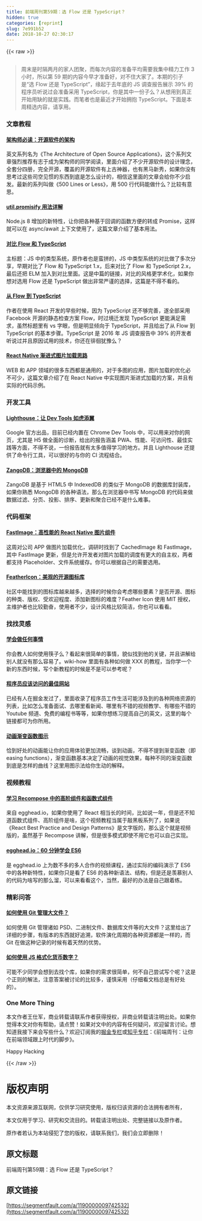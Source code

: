 ```yaml
---
title: 前端周刊第59期：选 Flow 还是 TypeScript？
hidden: true
categories: [reprint]
slug: 7e991b52
date: 2018-10-27 02:30:17
---
```


{{< raw >}}
<p><span class="img-wrap"><img data-src="/img/remote/1460000009742537?w=1240&amp;h=509" src="https://static.alili.tech/img/remote/1460000009742537?w=1240&amp;h=509" alt="" title="" style="cursor:pointer;display:inline"></span></p><blockquote><p>&#x5468;&#x672B;&#x662F;&#x65F6;&#x9694;&#x4E24;&#x6708;&#x7684;&#x5BB6;&#x4EBA;&#x56E2;&#x805A;&#xFF0C;&#x800C;&#x6BCF;&#x6B21;&#x5185;&#x5BB9;&#x7684;&#x51C6;&#x5907;&#x5E73;&#x5747;&#x9700;&#x8981;&#x6211;&#x96C6;&#x4E2D;&#x7CBE;&#x529B;&#x5DE5;&#x4F5C; 3 &#x5C0F;&#x65F6;&#xFF0C;&#x6240;&#x4EE5;&#x7B2C; 59 &#x671F;&#x7684;&#x5185;&#x5BB9;&#x4ECA;&#x65E9;&#x624D;&#x51C6;&#x5907;&#x597D;&#xFF0C;&#x5BF9;&#x4E0D;&#x4F4F;&#x5927;&#x5BB6;&#x4E86;&#x3002;&#x672C;&#x671F;&#x7684;&#x5F15;&#x5B50;&#x662F;&#x201C;&#x9009; Flow &#x8FD8;&#x662F; TypeScript&#x201D;&#xFF0C;&#x7F18;&#x8D77;&#x4E8E;&#x53BB;&#x5E74;&#x5E95;&#x7684; JS &#x8C03;&#x67E5;&#x62A5;&#x544A;&#x5C55;&#x793A; 39% &#x7684;&#x7A0B;&#x5E8F;&#x5458;&#x542C;&#x8BF4;&#x8FC7;&#x4F1A;&#x51C6;&#x5907;&#x91C7;&#x7528; TypeScript&#xFF0C;&#x4F60;&#x662F;&#x5176;&#x4E2D;&#x4E00;&#x4EFD;&#x5B50;&#x4E48;&#xFF1F;&#x4ECE;&#x60F3;&#x7528;&#x5230;&#x771F;&#x6B63;&#x5F00;&#x59CB;&#x7528;&#x7F3A;&#x7684;&#x5C31;&#x662F;&#x5B9E;&#x8DF5;&#x3002;&#x800C;&#x7B14;&#x8005;&#x4E5F;&#x662F;&#x6700;&#x8FD1;&#x624D;&#x5F00;&#x59CB;&#x62E5;&#x62B1; TypeScript&#x3002;&#x4E0B;&#x9762;&#x662F;&#x672C;&#x5468;&#x7CBE;&#x9009;&#x5185;&#x5BB9;&#xFF0C;&#x8BF7;&#x4EAB;&#x7528;&#x3002;</p></blockquote><h3 id="articleHeader0">&#x6587;&#x7AE0;&#x6559;&#x7A0B;</h3><h4><a href="http://aosabook.org/en/index.html" rel="nofollow noreferrer" target="_blank">&#x67B6;&#x6784;&#x5E08;&#x5FC5;&#x8BFB;&#xFF1A;&#x5F00;&#x6E90;&#x8F6F;&#x4EF6;&#x7684;&#x67B6;&#x6784;</a></h4><p>&#x82F1;&#x6587;&#x7CFB;&#x5217;&#x540D;&#x4E3A;&#x300A;The Architecture of Open Source Applications&#x300B;&#xFF0C;&#x8FD9;&#x4E2A;&#x7CFB;&#x5217;&#x6587;&#x7AE0;&#x5F3A;&#x70C8;&#x63A8;&#x8350;&#x6709;&#x5FD7;&#x4E8E;&#x6210;&#x4E3A;&#x67B6;&#x6784;&#x5E08;&#x7684;&#x540C;&#x5B66;&#x9605;&#x8BFB;&#xFF0C;&#x91CC;&#x9762;&#x4ECB;&#x7ECD;&#x4E86;&#x4E0D;&#x5C11;&#x5F00;&#x6E90;&#x8F6F;&#x4EF6;&#x7684;&#x8BBE;&#x8BA1;&#x7406;&#x5FF5;&#xFF0C;&#x5168;&#x5957;&#x5206;&#x56DB;&#x518C;&#xFF0C;&#x5B8C;&#x5168;&#x5F00;&#x6E90;&#xFF0C;&#x8986;&#x76D6;&#x7684;&#x5F00;&#x6E90;&#x8F6F;&#x4EF6;&#x6709;&#x4E0A;&#x53E4;&#x795E;&#x5668;&#xFF0C;&#x4E5F;&#x6709;&#x9ED1;&#x9A6C;&#x65B0;&#x79C0;&#xFF0C;&#x5982;&#x679C;&#x4F60;&#x6CA1;&#x6709;&#x601D;&#x8003;&#x8FC7;&#x8FD9;&#x4E9B;&#x53F8;&#x7A7A;&#x89C1;&#x60EF;&#x7684;&#x4E1C;&#x897F;&#x5230;&#x5E95;&#x662F;&#x600E;&#x4E48;&#x8BBE;&#x8BA1;&#x7684;&#xFF0C;&#x76F8;&#x4FE1;&#x8FD9;&#x91CC;&#x9762;&#x7684;&#x6587;&#x7AE0;&#x4F1A;&#x7ED9;&#x4F60;&#x4E0D;&#x5C11;&#x542F;&#x53D1;&#x3002;&#x6700;&#x65B0;&#x7684;&#x7CFB;&#x5217;&#x53EB;&#x505A;&#x300A;500 Lines or Less&#x300B;&#xFF0C;&#x7528; 500 &#x884C;&#x4EE3;&#x7801;&#x80FD;&#x505A;&#x4EC0;&#x4E48;&#xFF1F;&#x6BD4;&#x8F83;&#x6709;&#x610F;&#x601D;&#x3002;</p><h4><a href="http://2ality.com/2017/05/util-promisify.html" rel="nofollow noreferrer" target="_blank">util.promisify &#x7528;&#x6CD5;&#x8BE6;&#x89E3;</a></h4><p>Node.js 8 &#x589E;&#x52A0;&#x7684;&#x65B0;&#x7279;&#x6027;&#xFF0C;&#x8BA9;&#x4F60;&#x628A;&#x5404;&#x79CD;&#x57FA;&#x4E8E;&#x56DE;&#x8C03;&#x7684;&#x51FD;&#x6570;&#x65B9;&#x4FBF;&#x7684;&#x8F6C;&#x6210; Promise&#xFF0C;&#x8FD9;&#x6837;&#x5C31;&#x53EF;&#x4EE5;&#x5728; async/await &#x4E0A;&#x4E0B;&#x6587;&#x4F7F;&#x7528;&#x4E86;&#xFF0C;&#x8FD9;&#x7BC7;&#x6587;&#x7AE0;&#x4ECB;&#x7ECD;&#x4E86;&#x57FA;&#x672C;&#x7528;&#x6CD5;&#x3002;</p><h4><a href="http://djcordhose.github.io/flow-vs-typescript/flow-typescript-2.html#/" rel="nofollow noreferrer" target="_blank">&#x5BF9;&#x6BD4; Flow &#x548C; TypeScript</a></h4><p>&#x4E3B;&#x6807;&#x9898;&#xFF1A;JS &#x4E2D;&#x7684;&#x7C7B;&#x578B;&#x7CFB;&#x7EDF;&#xFF0C;&#x539F;&#x4F5C;&#x8005;&#x4E5F;&#x662F;&#x86EE;&#x62FC;&#x7684;&#xFF0C;JS &#x4E2D;&#x7C7B;&#x578B;&#x7CFB;&#x7EDF;&#x7684;&#x5BF9;&#x6BD4;&#x505A;&#x4E86;&#x591A;&#x6B21;&#x5206;&#x4EAB;&#xFF0C;&#x65E9;&#x671F;&#x5BF9;&#x6BD4;&#x4E86; Flow &#x548C; TypeScript 1.x&#xFF0C;&#x540E;&#x6765;&#x5BF9;&#x6BD4;&#x4E86; Flow &#x548C; TypeScript 2.x&#xFF0C;&#x6700;&#x540E;&#x8FD8;&#x628A; ELM &#x52A0;&#x5165;&#x5230;&#x5BF9;&#x6BD4;&#x91CC;&#x9762;&#x3002;&#x8FD9;&#x662F;&#x4E2D;&#x7BC7;&#x7684;&#x94FE;&#x63A5;&#xFF0C;&#x5BF9;&#x6BD4;&#x7684;&#x98CE;&#x683C;&#x66F4;&#x5B66;&#x672F;&#x5316;&#xFF0C;&#x5982;&#x679C;&#x4F60;&#x60F3;&#x5BF9;&#x9009;&#x7528; Flow &#x8FD8;&#x662F; TypeScript &#x505A;&#x51FA;&#x975E;&#x5E38;&#x4E25;&#x8C28;&#x7684;&#x9009;&#x62E9;&#xFF0C;&#x8FD9;&#x7BC7;&#x662F;&#x4E0D;&#x5F97;&#x4E0D;&#x770B;&#x7684;&#x3002;</p><h4><a href="http://jan.varwig.org/2017/02/15/flow-vs-typescript.html" rel="nofollow noreferrer" target="_blank">&#x4ECE; Flow &#x5230; TypeScript</a></h4><p>&#x4F5C;&#x8005;&#x5728;&#x4F7F;&#x7528; React &#x5F00;&#x53D1;&#x7684;&#x65E9;&#x4E9B;&#x65F6;&#x5019;&#xFF0C;&#x56E0;&#x4E3A; TypeScript &#x8FD8;&#x4E0D;&#x591F;&#x5B8C;&#x5584;&#xFF0C;&#x9042;&#x5168;&#x90E8;&#x91C7;&#x7528; Facebook &#x5F00;&#x6E90;&#x7684;&#x9759;&#x6001;&#x68C0;&#x67E5;&#x65B9;&#x6848; Flow&#xFF0C;&#x65F6;&#x8FC7;&#x5883;&#x8FC1;&#x53D1;&#x73B0; TypeScript &#x66F4;&#x80FD;&#x6EE1;&#x8DB3;&#x9700;&#x6C42;&#xFF0C;&#x867D;&#x7136;&#x6807;&#x9898;&#x91CC;&#x6709; vs &#x5B57;&#x773C;&#xFF0C;&#x4F46;&#x662F;&#x660E;&#x663E;&#x503E;&#x5411;&#x4E8E; TypeScript&#xFF0C;&#x5E76;&#x4E14;&#x7ED9;&#x51FA;&#x4E86;&#x4ECE; Flow &#x5230; TypeScript &#x7684;&#x57FA;&#x672C;&#x6B65;&#x9AA4;&#x3002;TypeScript &#x662F; 2016 &#x5E74; JS &#x8C03;&#x67E5;&#x62A5;&#x544A;&#x4E2D; 39% &#x7684;&#x5F00;&#x53D1;&#x8005;&#x542C;&#x8BF4;&#x8FC7;&#x5E76;&#x4E14;&#x539F;&#x56E0;&#x8BD5;&#x7528;&#x7684;&#x6280;&#x672F;&#xFF0C;&#x4F60;&#x8FD8;&#x5728;&#x5F98;&#x5F8A;&#x72B9;&#x8C6B;&#x4E48;&#xFF1F;</p><h4><a href="https://medium.com/the-react-native-log/progressive-image-loading-in-react-native-ecc88e724343" rel="nofollow noreferrer" target="_blank">React&#xA0;Native &#x6E10;&#x8FDB;&#x5F0F;&#x56FE;&#x7247;&#x52A0;&#x8F7D;&#x601D;&#x8DEF;</a></h4><p>WEB &#x548C; APP &#x9886;&#x57DF;&#x7684;&#x5F88;&#x591A;&#x4E1C;&#x897F;&#x90FD;&#x662F;&#x901A;&#x7528;&#x7684;&#xFF0C;&#x5BF9;&#x4E8E;&#x591A;&#x56FE;&#x7684;&#x5E94;&#x7528;&#xFF0C;&#x56FE;&#x7247;&#x52A0;&#x8F7D;&#x7684;&#x4F18;&#x5316;&#x5FC5;&#x4E0D;&#x53EF;&#x5C11;&#xFF0C;&#x8FD9;&#x7BC7;&#x6587;&#x7AE0;&#x4ECB;&#x7ECD;&#x4E86;&#x5728; React Native &#x4E2D;&#x5B9E;&#x73B0;&#x56FE;&#x7247;&#x6E10;&#x8FDB;&#x5F0F;&#x52A0;&#x8F7D;&#x7684;&#x65B9;&#x6848;&#xFF0C;&#x5E76;&#x4E14;&#x6709;&#x5B9E;&#x9645;&#x7684;&#x4EE3;&#x7801;&#x793A;&#x4F8B;&#x3002;</p><h3 id="articleHeader1">&#x5F00;&#x53D1;&#x5DE5;&#x5177;</h3><h4><a href="https://github.com/GoogleChrome/lighthouse" rel="nofollow noreferrer" target="_blank">Lighthouse&#xFF1A;&#x8BA9; Dev Tools &#x5982;&#x864E;&#x6DFB;&#x7FFC;</a></h4><p>Google &#x5B98;&#x65B9;&#x51FA;&#x54C1;&#xFF0C;&#x76EE;&#x524D;&#x5DF2;&#x7ECF;&#x5185;&#x7F6E;&#x5728; Chrome Dev Tools &#x4E2D;&#xFF0C;&#x53EF;&#x4EE5;&#x7528;&#x6765;&#x5BF9;&#x4F60;&#x7684;&#x7F51;&#x9875;&#xFF0C;&#x5C24;&#x5176;&#x662F; H5 &#x505A;&#x5168;&#x9762;&#x7684;&#x8BCA;&#x65AD;&#xFF0C;&#x7ED9;&#x51FA;&#x7684;&#x62A5;&#x544A;&#x6DB5;&#x76D6; PWA&#x3001;&#x6027;&#x80FD;&#x3001;&#x53EF;&#x8BBF;&#x95EE;&#x6027;&#x3001;&#x6700;&#x4F73;&#x5B9E;&#x8DF5;&#x7B49;&#x65B9;&#x9762;&#xFF0C;&#x4E0D;&#x5F97;&#x4E0D;&#x8BF4;&#xFF0C;&#x4E00;&#x4EFD;&#x62A5;&#x544A;&#x5C31;&#x6709;&#x592A;&#x591A;&#x503C;&#x5F97;&#x5B66;&#x4E60;&#x7684;&#x5730;&#x65B9;&#x3002;&#x5E76;&#x4E14; Lighthouse &#x8FD8;&#x63D0;&#x4F9B;&#x4E86;&#x547D;&#x4EE4;&#x884C;&#x5DE5;&#x5177;&#xFF0C;&#x53EF;&#x4EE5;&#x5F88;&#x597D;&#x7684;&#x4E0E;&#x4F60;&#x7684; CI &#x6D41;&#x7A0B;&#x7ED3;&#x5408;&#x3002;</p><h4><a href="https://github.com/erikolson186/zangodb" rel="nofollow noreferrer" target="_blank">ZangoDB&#xFF1A;&#x6D4F;&#x89C8;&#x5668;&#x4E2D;&#x7684; MongoDB</a></h4><p>ZangoDB &#x662F;&#x57FA;&#x4E8E; HTML5 &#x4E2D; IndexedDB &#x7684;&#x7C7B;&#x4F3C;&#x4E8E; MongoDB &#x7684;&#x6570;&#x636E;&#x5E93;&#x5C01;&#x88C5;&#x5E93;&#xFF0C;&#x5982;&#x679C;&#x4F60;&#x719F;&#x6089; MongoDB &#x7684;&#x5404;&#x79CD;&#x8BED;&#x6CD5;&#xFF0C;&#x90A3;&#x4E48;&#x5728;&#x6D4F;&#x89C8;&#x5668;&#x4E2D;&#x4E66;&#x5199; MongoDB &#x7684;&#x4EE3;&#x7801;&#x6765;&#x505A;&#x6570;&#x636E;&#x8FC7;&#x6EE4;&#x3001;&#x5206;&#x9875;&#x3001;&#x6295;&#x5F71;&#x3001;&#x6392;&#x5E8F;&#x3001;&#x66F4;&#x65B0;&#x548C;&#x805A;&#x5408;&#x5DF2;&#x7ECF;&#x4E0D;&#x662F;&#x4EC0;&#x4E48;&#x96BE;&#x4E8B;&#x3002;</p><h3 id="articleHeader2">&#x4EE3;&#x7801;&#x6846;&#x67B6;</h3><h4><a href="https://github.com/DylanVann/react-native-fast-image" rel="nofollow noreferrer" target="_blank">FastImage&#xFF1A;&#x9AD8;&#x6027;&#x80FD;&#x7684; React Native &#x56FE;&#x7247;&#x7EC4;&#x4EF6;</a></h4><p>&#x8FD9;&#x5468;&#x5BF9;&#x516C;&#x53F8; APP &#x505A;&#x56FE;&#x7247;&#x52A0;&#x8F7D;&#x4F18;&#x5316;&#xFF0C;&#x8C03;&#x7814;&#x65F6;&#x627E;&#x5230;&#x4E86; CachedImage &#x548C; FastImage&#xFF0C;&#x5176;&#x4E2D; FastImage &#x66F4;&#x65B0;&#xFF0C;&#x4F46;&#x662F;&#x5141;&#x8BB8;&#x5F00;&#x53D1;&#x8005;&#x5BF9;&#x56FE;&#x7247;&#x52A0;&#x8F7D;&#x7684;&#x8C03;&#x5EA6;&#x6709;&#x66F4;&#x5927;&#x7684;&#x81EA;&#x4E3B;&#x6743;&#xFF0C;&#x4E24;&#x8005;&#x90FD;&#x652F;&#x6301; Placeholder&#x3001;&#x6587;&#x4EF6;&#x7CFB;&#x7EDF;&#x7F13;&#x5B58;&#x3002;&#x4F60;&#x53EF;&#x4EE5;&#x6839;&#x636E;&#x81EA;&#x5DF1;&#x7684;&#x9700;&#x8981;&#x9009;&#x7528;&#x3002;</p><h4><a href="https://feathericons.com/" rel="nofollow noreferrer" target="_blank">FeatherIcon&#xFF1A;&#x7F8E;&#x89C2;&#x7684;&#x5F00;&#x6E90;&#x56FE;&#x6807;&#x5E93;</a></h4><p>&#x793E;&#x533A;&#x4E2D;&#x80FD;&#x627E;&#x5230;&#x7684;&#x56FE;&#x6807;&#x5E93;&#x8D8A;&#x6765;&#x8D8A;&#x591A;&#xFF0C;&#x9009;&#x62E9;&#x7684;&#x65F6;&#x5019;&#x4F60;&#x4F1A;&#x8003;&#x8651;&#x54EA;&#x4E9B;&#x8981;&#x7D20;&#xFF1F;&#x662F;&#x5426;&#x5F00;&#x6E90;&#x3001;&#x56FE;&#x6807;&#x7684;&#x79CD;&#x7C7B;&#x3001;&#x7248;&#x6743;&#x3001;&#x53D7;&#x6B22;&#x8FCE;&#x7A0B;&#x5EA6;&#x3001;&#x6DFB;&#x52A0;&#x65B0;&#x56FE;&#x6807;&#x7684;&#x96BE;&#x5EA6;&#xFF1F;Feather Icon &#x4F7F;&#x7528; MIT &#x6388;&#x6743;&#xFF0C;&#x4E3B;&#x7EF4;&#x62A4;&#x8005;&#x4E5F;&#x6BD4;&#x8F83;&#x52E4;&#x594B;&#xFF0C;&#x4F7F;&#x7528;&#x8005;&#x4E0D;&#x5C11;&#xFF0C;&#x8BBE;&#x8BA1;&#x98CE;&#x683C;&#x6BD4;&#x8F83;&#x7B80;&#x6D01;&#xFF0C;&#x4F60;&#x4E5F;&#x53EF;&#x4EE5;&#x770B;&#x770B;&#x3002;</p><h3 id="articleHeader3">&#x627E;&#x627E;&#x7075;&#x611F;</h3><h4><a href="http://www.wikihow.com/Main-Page" rel="nofollow noreferrer" target="_blank">&#x5B66;&#x4F1A;&#x505A;&#x4EFB;&#x4F55;&#x4E8B;&#x60C5;</a></h4><p>&#x4F60;&#x4F1A;&#x6559;&#x4EBA;&#x5982;&#x4F55;&#x4F7F;&#x7528;&#x7B77;&#x5B50;&#x4E48;&#xFF1F;&#x770B;&#x8D77;&#x6765;&#x5F88;&#x7B80;&#x5355;&#x7684;&#x4E8B;&#x60C5;&#xFF0C;&#x8C8C;&#x4F3C;&#x627E;&#x5230;&#x4ED6;&#x7684;&#x5173;&#x952E;&#xFF0C;&#x5E76;&#x4E14;&#x8BB2;&#x89E3;&#x7ED9;&#x522B;&#x4EBA;&#x5C31;&#x6CA1;&#x6709;&#x90A3;&#x4E48;&#x5BB9;&#x6613;&#x4E86;&#x3002;wiki-how &#x91CC;&#x9762;&#x6709;&#x5404;&#x79CD;&#x5982;&#x4F55;&#x505A; XXX &#x7684;&#x6559;&#x7A0B;&#xFF0C;&#x5F53;&#x4F60;&#x5B66;&#x4E00;&#x4E2A;&#x65B0;&#x7684;&#x4E1C;&#x897F;&#x65F6;&#x5019;&#xFF0C;&#x5199;&#x4E2A;&#x65B0;&#x6559;&#x7A0B;&#x7684;&#x65F6;&#x5019;&#x662F;&#x4E0D;&#x662F;&#x53EF;&#x4EE5;&#x53C2;&#x8003;&#x5462;&#xFF1F;</p><h4><a href="https://github.com/sdmg15/Best-websites-a-programmer-should-visit" rel="nofollow noreferrer" target="_blank">&#x7A0B;&#x5E8F;&#x5458;&#x5E94;&#x8BE5;&#x8BBF;&#x95EE;&#x7684;&#x6700;&#x4F73;&#x7F51;&#x7AD9;</a></h4><p>&#x5DF2;&#x7ECF;&#x6709;&#x4EBA;&#x5728;&#x6398;&#x91D1;&#x53D1;&#x8FC7;&#x4E86;&#xFF0C;&#x91CC;&#x9762;&#x6536;&#x5F55;&#x4E86;&#x7A0B;&#x5E8F;&#x5458;&#x5DE5;&#x4F5C;&#x751F;&#x6D3B;&#x53EF;&#x80FD;&#x6D89;&#x53CA;&#x5230;&#x7684;&#x5404;&#x79CD;&#x7F51;&#x7EDC;&#x8D44;&#x6E90;&#x7684;&#x5217;&#x8868;&#xFF0C;&#x6BD4;&#x5982;&#x600E;&#x4E48;&#x51C6;&#x5907;&#x9762;&#x8BD5;&#x3001;&#x53BB;&#x54EA;&#x91CC;&#x770B;&#x65B0;&#x95FB;&#x3001;&#x54EA;&#x91CC;&#x6709;&#x4E0D;&#x9519;&#x7684;&#x89C6;&#x9891;&#x6559;&#x5B66;&#x3001;&#x6709;&#x54EA;&#x4E9B;&#x4E0D;&#x9519;&#x7684; Youtube &#x9891;&#x9053;&#x3001;&#x514D;&#x8D39;&#x7684;&#x7F16;&#x7A0B;&#x4E66;&#x7B49;&#x7B49;&#xFF0C;&#x5982;&#x679C;&#x4F60;&#x60F3;&#x7EC3;&#x4E60;&#x63D0;&#x9AD8;&#x81EA;&#x5DF1;&#x7684;&#x82F1;&#x6587;&#xFF0C;&#x8FD9;&#x91CC;&#x7684;&#x6BCF;&#x4E2A;&#x94FE;&#x63A5;&#x90FD;&#x53EF;&#x4E3A;&#x4F60;&#x6240;&#x7528;&#x3002;</p><h4><a href="http://easings.net/" rel="nofollow noreferrer" target="_blank">&#x52A8;&#x753B;&#x6E10;&#x53D8;&#x51FD;&#x6570;&#x56FE;&#x793A;</a></h4><p>&#x6070;&#x5230;&#x597D;&#x5904;&#x7684;&#x52A8;&#x753B;&#x80FD;&#x8BA9;&#x4F60;&#x7684;&#x5E94;&#x7528;&#x4F53;&#x9A8C;&#x66F4;&#x52A0;&#x6D41;&#x7545;&#xFF0C;&#x8C08;&#x5230;&#x52A8;&#x753B;&#xFF0C;&#x4E0D;&#x5F97;&#x4E0D;&#x63D0;&#x5230;&#x6E10;&#x53D8;&#x51FD;&#x6570;&#xFF08;&#x5373; easing functions&#xFF09;&#xFF0C;&#x6E10;&#x53D8;&#x51FD;&#x6570;&#x57FA;&#x672C;&#x51B3;&#x5B9A;&#x4E86;&#x52A8;&#x753B;&#x7684;&#x89C6;&#x89C9;&#x6548;&#x679C;&#xFF0C;&#x6BCF;&#x79CD;&#x4E0D;&#x540C;&#x7684;&#x6E10;&#x53D8;&#x51FD;&#x6570;&#x5230;&#x5E95;&#x662F;&#x600E;&#x6837;&#x7684;&#x66F2;&#x7EBF;&#xFF1F;&#x8FD9;&#x91CC;&#x7528;&#x56FE;&#x793A;&#x6CD5;&#x7ED9;&#x4F60;&#x751F;&#x52A8;&#x7684;&#x89E3;&#x91CA;&#x3002;</p><h3 id="articleHeader4">&#x89C6;&#x9891;&#x6559;&#x7A0B;</h3><h4><a href="https://egghead.io/courses/higher-order-components-with-functional-patterns-using-recompose" rel="nofollow noreferrer" target="_blank">&#x5B66;&#x4E60; Recompose &#x4E2D;&#x7684;&#x9AD8;&#x9636;&#x7EC4;&#x4EF6;&#x548C;&#x51FD;&#x6570;&#x5F0F;&#x7EC4;&#x4EF6;</a></h4><p>&#x6765;&#x81EA; egghead.io&#xFF0C;&#x5982;&#x679C;&#x4F60;&#x4F7F;&#x7528;&#x4E86; React &#x76F8;&#x5F53;&#x957F;&#x7684;&#x65F6;&#x95F4;&#xFF0C;&#x6BD4;&#x5982;&#x8BF4;&#x4E00;&#x5E74;&#xFF0C;&#x4F46;&#x662F;&#x8FD8;&#x4E0D;&#x77E5;&#x9053;&#x51FD;&#x6570;&#x5F0F;&#x7EC4;&#x4EF6;&#x3001;&#x9AD8;&#x9636;&#x7EC4;&#x4EF6;&#x662F;&#x5565;&#xFF0C;&#x8FD9;&#x4E2A;&#x89C6;&#x9891;&#x6559;&#x7A0B;&#x5F53;&#x5C5E;&#x4E8E;&#x6572;&#x9ED1;&#x677F;&#x7CFB;&#x5217;&#x4E86;&#xFF0C;&#x5982;&#x679C;&#x8BF4; &#x300A;React Best Practice and Design Patterns&#x300B;&#x662F;&#x6587;&#x5B57;&#x7248;&#x7684;&#xFF0C;&#x90A3;&#x4E48;&#x8FD9;&#x4E2A;&#x5C31;&#x662F;&#x89C6;&#x9891;&#x7248;&#x7684;&#xFF0C;&#x867D;&#x7136;&#x57FA;&#x4E8E; Recompose &#x8BB2;&#x89E3;&#xFF0C;&#x4F46;&#x662F;&#x5F88;&#x591A;&#x6A21;&#x5F0F;&#x5373;&#x4F7F;&#x4E0D;&#x7528;&#x5B83;&#x4E5F;&#x53EF;&#x4EE5;&#x81EA;&#x5DF1;&#x5B9E;&#x73B0;&#x3002;</p><h4><a href="https://egghead.io/courses/learn-es6-ecmascript-2015?utm_content=buffer6a6db&amp;utm_medium=social&amp;utm_source=twitter.com&amp;utm_campaign=buffer" rel="nofollow noreferrer" target="_blank">egghead.io&#xFF1A;60 &#x5206;&#x949F;&#x5B66;&#x4F1A; ES6</a></h4><p>&#x662F; egghead.io &#x4E0A;&#x4E3A;&#x6570;&#x4E0D;&#x591A;&#x7684;&#x591A;&#x4EBA;&#x5408;&#x4F5C;&#x7684;&#x89C6;&#x9891;&#x8BFE;&#x7A0B;&#xFF0C;&#x901A;&#x8FC7;&#x5B9E;&#x9645;&#x7684;&#x7F16;&#x7801;&#x6F14;&#x793A;&#x4E86; ES6 &#x4E2D;&#x7684;&#x5404;&#x79CD;&#x65B0;&#x7279;&#x6027;&#xFF0C;&#x5982;&#x679C;&#x4F60;&#x53EA;&#x662F;&#x770B;&#x4E86; ES6 &#x7684;&#x5404;&#x79CD;&#x65B0;&#x8BED;&#x6CD5;&#x3001;&#x7ED3;&#x6784;&#xFF0C;&#x4F46;&#x662F;&#x8FD8;&#x662F;&#x7FA1;&#x6155;&#x522B;&#x4EBA;&#x7684;&#x4EE3;&#x7801;&#x4E3A;&#x5565;&#x5199;&#x7684;&#x90A3;&#x4E48;&#x6E9C;&#xFF0C;&#x53EF;&#x4EE5;&#x6765;&#x770B;&#x770B;&#x8FD9;&#x4E2A;&#xFF0C;&#x5F53;&#x7136;&#xFF0C;&#x6700;&#x597D;&#x7684;&#x529E;&#x6CD5;&#x662F;&#x81EA;&#x5DF1;&#x8DDF;&#x7740;&#x7EC3;&#x3002;</p><h3 id="articleHeader5">&#x7CBE;&#x5F69;&#x95EE;&#x7B54;</h3><h4><a href="https://medium.com/fullwebio/how-to-track-large-files-database-psd-bin-in-git-263aac9f93f2" rel="nofollow noreferrer" target="_blank">&#x5982;&#x4F55;&#x4F7F;&#x7528; Git &#x7BA1;&#x7406;&#x5927;&#x6587;&#x4EF6;&#xFF1F;</a></h4><p>&#x5982;&#x4F55;&#x4F7F;&#x7528; Git &#x7BA1;&#x7406;&#x8BF8;&#x5982; PSD&#x3001;&#x4E8C;&#x8FDB;&#x5236;&#x6587;&#x4EF6;&#x3001;&#x6570;&#x636E;&#x5E93;&#x6587;&#x4EF6;&#x7B49;&#x7684;&#x5927;&#x6587;&#x4EF6;&#xFF1F;&#x8FD9;&#x91CC;&#x7ED9;&#x51FA;&#x4E86;&#x8BE6;&#x7EC6;&#x7684;&#x6B65;&#x9AA4;&#xFF0C;&#x6709;&#x7248;&#x672C;&#x7684;&#x4E1C;&#x897F;&#x5C31;&#x597D;&#x8FFD;&#x6EAF;&#xFF0C;&#x8F6F;&#x4EF6;&#x6F14;&#x5316;&#x5468;&#x671F;&#x7684;&#x5404;&#x79CD;&#x8D44;&#x6E90;&#x90FD;&#x662F;&#x4E00;&#x6837;&#x7684;&#xFF0C;&#x800C; Git &#x5728;&#x505A;&#x8FD9;&#x79CD;&#x8BB0;&#x5F55;&#x7684;&#x65F6;&#x5019;&#x6709;&#x7740;&#x5929;&#x7136;&#x7684;&#x4F18;&#x52BF;&#x3002;</p><h4><a href="https://stackoverflow.com/questions/149055/how-can-i-format-numbers-as-money-in-javascript" rel="nofollow noreferrer" target="_blank">&#x5982;&#x4F55;&#x4F7F;&#x7528; JS &#x683C;&#x5F0F;&#x5316;&#x8D27;&#x5E01;&#x6570;&#x5B57;&#xFF1F;</a></h4><p>&#x53EF;&#x80FD;&#x4E0D;&#x5C11;&#x540C;&#x5B66;&#x4F1A;&#x60F3;&#x5230;&#x53BB;&#x627E;&#x4E2A;&#x5E93;&#xFF0C;&#x5982;&#x679C;&#x4F60;&#x7684;&#x9700;&#x6C42;&#x5F88;&#x7B80;&#x5355;&#xFF0C;&#x4F55;&#x4E0D;&#x81EA;&#x5DF1;&#x5C1D;&#x8BD5;&#x5199;&#x4E2A;&#x5462;&#xFF1F;&#x8FD9;&#x662F;&#x4E2A;&#x6B63;&#x5219;&#x7684;&#x89E3;&#x6CD5;&#xFF0C;&#x6CE8;&#x610F;&#x7B54;&#x6848;&#x88AB;&#x8BA8;&#x8BBA;&#x7684;&#x6BD4;&#x8F83;&#x591A;&#xFF0C;&#x8C28;&#x614E;&#x91C7;&#x7528;&#xFF08;&#x4ED4;&#x7EC6;&#x770B;&#x6587;&#x6863;&#x603B;&#x662F;&#x6709;&#x597D;&#x5904;&#x7684;&#xFF09;&#x3002;</p><h3 id="articleHeader6">One More Thing</h3><p>&#x672C;&#x6587;&#x4F5C;&#x8005;&#x738B;&#x4ED5;&#x519B;&#xFF0C;&#x5546;&#x4E1A;&#x8F6C;&#x8F7D;&#x8BF7;&#x8054;&#x7CFB;&#x4F5C;&#x8005;&#x83B7;&#x5F97;&#x6388;&#x6743;&#xFF0C;&#x975E;&#x5546;&#x4E1A;&#x8F6C;&#x8F7D;&#x8BF7;&#x6CE8;&#x660E;&#x51FA;&#x5904;&#x3002;&#x5982;&#x679C;&#x4F60;&#x89C9;&#x5F97;&#x672C;&#x6587;&#x5BF9;&#x4F60;&#x6709;&#x5E2E;&#x52A9;&#xFF0C;&#x8BF7;&#x70B9;&#x8D5E;&#xFF01;&#x5982;&#x679C;&#x5BF9;&#x6587;&#x4E2D;&#x7684;&#x5185;&#x5BB9;&#x6709;&#x4EFB;&#x4F55;&#x7591;&#x95EE;&#xFF0C;&#x6B22;&#x8FCE;&#x7559;&#x8A00;&#x8BA8;&#x8BBA;&#x3002;&#x60F3;&#x77E5;&#x9053;&#x6211;&#x63A5;&#x4E0B;&#x6765;&#x4F1A;&#x5199;&#x4E9B;&#x4EC0;&#x4E48;&#xFF1F;&#x6B22;&#x8FCE;&#x8BA2;&#x9605;&#x6211;&#x7684;<a href="https://juejin.im/user/57a7f634d342d300576b738d" rel="nofollow noreferrer" target="_blank">&#x6398;&#x91D1;&#x4E13;&#x680F;</a>&#x6216;<a href="https://zhuanlan.zhihu.com/feweekly" rel="nofollow noreferrer" target="_blank">&#x77E5;&#x4E4E;&#x4E13;&#x680F;</a>&#xFF1A;&#x300A;&#x524D;&#x7AEF;&#x5468;&#x520A;&#xFF1A;&#x8BA9;&#x4F60;&#x5728;&#x524D;&#x7AEF;&#x9886;&#x57DF;&#x8DDF;&#x4E0A;&#x65F6;&#x4EE3;&#x7684;&#x811A;&#x6B65;&#x300B;&#x3002;</p><p>Happy Hacking</p>
{{< /raw >}}

# 版权声明
本文资源来源互联网，仅供学习研究使用，版权归该资源的合法拥有者所有，

本文仅用于学习、研究和交流目的。转载请注明出处、完整链接以及原作者。 

原作者若认为本站侵犯了您的版权，请联系我们，我们会立即删除！

## 原文标题
前端周刊第59期：选 Flow 还是 TypeScript？

## 原文链接
[https://segmentfault.com/a/1190000009742532](https://segmentfault.com/a/1190000009742532)

